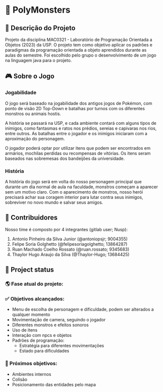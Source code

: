 # 👾 PolyMonsters

## 📝 Descrição do Projeto
Projeto da disciplina MAC0321 - Laboratório de Programação Orientada a Objetos (2023) da USP. O projeto tem como objetivo aplicar os padrões e paradigmas da programação orientada a objeto aprendidos durante as aulas do semestre. Foi escolhido pelo grupo o desenvolvimento de um jogo na linguagem java para o projeto. 

## 🎮 Sobre o Jogo  

### Jogabilidade
O jogo será baseado na jogabilidade dos antigos jogos de Pokémon, com ponto de visão 2D Top-Down e batalhas por turnos com os diferentes monstros ou animais hostis. 

A história se passará na USP, e cada ambiente contará com alguns tipos de inimigos, como fantasmas e ratos nos prédios, sereias e capivaras nos rios, entre outros. As batalhas entre o jogador e os inimigos iniciaram com a aproximação do personagem.

O jogador poderá optar por utilizar itens que podem ser encontrados em armários, mochilas perdidas ou recompensas de vitórias. Os itens seram baseados nas sobremesas dos bandeijões da universidade.

### História
A história do jogo será em volta do nosso personagem principal que durante um dia normal de aula na faculdade, monstros começam a aparecer sem um motivo claro. Com o aparecimento de monstros, nosso herói precisará achar sua coragem interior para lutar contra seus inimigos, sobreviver no novo mundo e salvar seus amigos.

## 👥 Contribuidores
Nosso time é composto por 4 integrantes (gitlab user; Nusp):

1. Antonio Pinheiro da Silva Junior (@antoniopsjr; 9004355)
2. Felipe Soria Golghetto (@felipesoriagolghetto; 13864287)
3. Ruan Machado Coelho Rossato (@ruan.rossato; 9345683)
4. Thaylor Hugo Araujo da Silva (@Thaylor-Hugo; 13684425)

## 📌 Project status

### 🌎 Fase atual do projeto:
### ✅ Objetivos alcançados:
* Menu de escolha de personagem e dificuldade, podem ser alterados a qualquer momento
* Movimentação de camera, seguindo o jogador
* Diferentes monstros e efeitos sonoros
* Uso de itens
* Interação com npcs e objetos
* Padrões de programação:
    * Estratégia para diferentes movimentações
    * Estado para dificuldades

### 🔲 Próximos objetivos:
* Ambientes internos
* Colisão
* Posicionamento das entidades pelo mapa